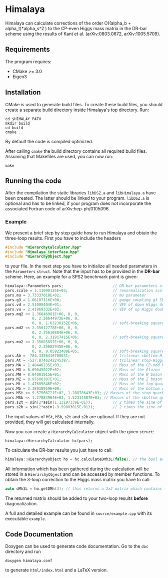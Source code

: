 # Himalaya

Himalaya can calculate corrections of the order O((alpha_b + alpha_t)*alpha_s^2 ) to the CP-even Higgs mass matrix in the DR-bar scheme using the results of Kant et al. (arXiv:0803.0672, arXiv:1005.5709).

## Requirements
The program requires:
* CMake >= 3.0
* Eigen3

## Installation
CMake is used to generate build files.
To create these build files, you should create a separate build directory inside Himalaya's top directory.
Run:
```
cd $HIMALAY_PATH
mkdir build
cd build
cmake ..
```
By default the code is compiled optimized.

After calling `cmake` the build directory contains all required build files. Assuming that Makefiles are used, you can now run:
```
make
```

## Running the code
After the compilation the static libraries `libDSZ.a` and `libHimalaya.a` have been created. The latter should be linked to your program. `libDSZ.a` is optional and has to be linked, if your program does not incorporate the associated Fortran code of arXiv:hep-ph/0105096.

### Example
We present a brief step by step guide how to run Himalaya and obtain the three-loop results. First you have to include the headers
```cpp
#include "HierarchyCalculator.hpp"
#include "Himalaya_interface.hpp"
#include "HierarchyObject.hpp"
```
to your file. In the next step you have to initialize all needed parameters in the `Parameters` `struct`. Note that the input has to be provided in the **DR-bar** scheme. Here, an example for a SPS2 benchmark point is given:
```cpp
himalaya::Parameters pars;                      // DR-bar parameters struct
pars.scale = 1.11090135E+03;                    // renormalization scale
pars.mu = 3.73337018E+02;                       // mu parameter
pars.g3 = 1.06187116E+00;                       // gauge coupling g3 SU(3)
pars.vd = 2.51008404E+01;                       // VEV of down Higgs doublet
pars.vu = 2.41869332E+02;                       // VEV of up Higgs doublet
pars.mq2 << 2.36646981E+06, 0, 0,
            0, 2.36644973E+06, 0,
            0, 0, 1.63230152E+06;               // soft-breaking squared left-handed squark mass parameters
pars.md2 << 2.35612778E+06, 0, 0,
            0, 2.35610884E+06, 0,
            0, 0, 2.31917415E+06;               // soft-breaking squared right-handed down-squark mass parameters
pars.mu2 << 2.35685097E+06, 0, 0,
            0, 2.35682945E+06, 0,
            0, 0, 9.05923409E+05;               // soft-breaking squared right-handed up-squark mass parameters
pars.Ab = -784.3356416708631;                   // trilinear sbottom-Higgs coupling
pars.At = -527.8746242245387;                   // trilinear stop-Higgs coupling
pars.MA = 1.48446235E+03;                       // Mass of the CP-odd Higgs
pars.MG = 6.69045022E+02;                       // Mass of the Gluino
pars.MW = 8.04001915E+01;                       // Mass of the W boson
pars.MZ = 8.97608307E+01;                       // Mass of the Z boson 
pars.Mt = 1.47685846E+02;                       // Mass of the top quark
pars.Mb = 2.38918959E+00;                       // Mass of the bottom quark
pars.MSt << 9.57566721E+02, 1.28878643E+03;	// Masses of the stop quarks
pars.MSb << 1.27884964E+03, 1.52314587E+03;	// Masses of the sbottom quarks
pars.s2t = sin(2*asin(1.13197339E-01));         // 2 times the sine of the stop mixing angle
pars.s2b = sin(2*asin(-9.99883015E-01));        // 2 times the sine of the sbottom mixing angle
```
The input values of `MSt`, `MSb`, `s2t` and `s2b` are optional. If they are not provided, they will get calculated internally.

Now you can create a `HierarchyCalculator` object with the given `struct`:
```
himalaya::HierarchyCalculator hc(pars);
```
To calculate the DR-bar results you just have to call:
```cpp
himalaya::HierarchyObject ho = hc.calculateDMh3L(false); // the bool argument switches between corrections proportional to alpha_t (false) or alpha_b (true).
```
All information which has been gathered during the calculation will be stored in a `HierarchyObject` and can be accessed by member functions. To obtain the 3-loop correction to the Higgs mass matrix you have to call:
```cpp
auto dMh3L = ho.getDMh(3); // this returns a 2x2 matrix which contains the alpha_t*alpha_s^2 corrections for the given parameter point
```
The returned matrix should be added to your two-loop results **before** diagonalization.

A full and detailed example can be found in `source/example.cpp` with its executable `example`.

## Code Documentation
Doxygen can be used to generate code documentation. Go to the `doc` directory
and run
```
doxygen himalaya.conf
```
to generate `html/index.html` and a LaTeX version.
